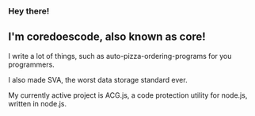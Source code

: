 ### Hey there!
## I'm coredoescode, also known as core!
I write a lot of things, such as auto-pizza-ordering-programs for you programmers.

I also made SVA, the worst data storage standard ever.

My currently active project is ACG.js, a code protection utility for node.js, written in node.js.

<!--
**coredoescode/coredoescode** is a ✨ _special_ ✨ repository because its `README.md` (this file) appears on your GitHub profile.

Here are some ideas to get you started:

- 🔭 I’m currently working on ...
- 🌱 I’m currently learning ...
- 👯 I’m looking to collaborate on ...
- 🤔 I’m looking for help with ...
- 💬 Ask me about ...
- 📫 How to reach me: ...
- 😄 Pronouns: ...
- ⚡ Fun fact: ...
-->

